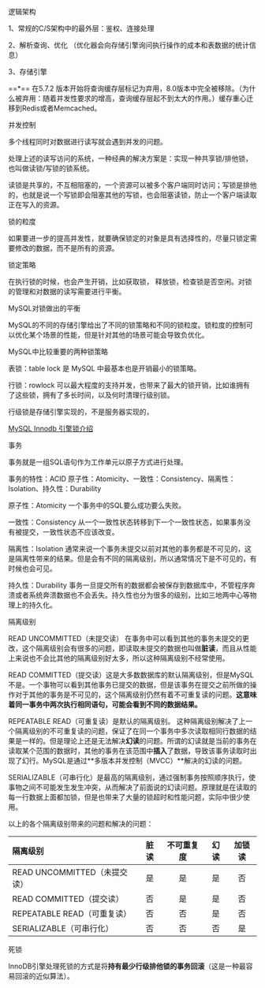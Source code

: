 逻辑架构

1、常规的C/S架构中的最外层：鉴权、连接处理

2、解析查询、优化 （优化器会向存储引擎询问执行操作的成本和表数据的统计信息）

3、存储引擎

==*== 在5.7.2 版本开始将查询缓存层标记为弃用，8.0版本中完全被移除。（为什么被弃用：随着并发性要求的增高，查询缓存层起不到太大的作用。）缓存重心迁移到Redis或者Memcached。



并发控制

多个线程同时对数据进行读写就会遇到并发的问题。

处理上述的读写访问的系统，一种经典的解决方案是：实现一种共享锁/排他锁，也叫做读锁/写锁的锁系统。

读锁是共享的，不互相阻塞的，一个资源可以被多个客户端同时访问；写锁是排他的，也就是说一个写锁即会阻塞其他的写锁，也会阻塞读锁，防止一个客户端读取正在写入的资源。



锁的粒度

如果要进一步的提高并发性，就要确保锁定的对象是具有选择性的，尽量只锁定需要修改的数据，而不是所有的资源。



锁定策略

在执行锁的时候，也会产生开销，比如获取锁， 释放锁，检查锁是否空闲。对锁的管理和对数据的读写需要进行平衡。



MySQL对锁做出的平衡

MySQL的不同的存储引擎给出了不同的锁策略和不同的锁粒度。锁粒度的控制可以优化某个场景的性能，但是针对其他的场景可能会导致负优化。



MySQL中比较重要的两种锁策略

表锁：table lock 是 MySQL 中最基本也是开销最小的锁策略。

行锁：rowlock 可以最大程度的支持并发，也带来了最大的锁开销，比如谁拥有了这些锁，拥有了多长时间，以及何时清理行级别锁。

行级锁是存储引擎实现的，不是服务器实现的，

[MySQL Innodb 引擎锁介绍](https://dev.mysql.com/doc/refman/8.0/en/innodb-locking.html)



事务

事务就是一组SQL语句作为工作单元以原子方式进行处理。

事务的特性：ACID  原子性：Atomicity、一致性：Consistency、隔离性：Isolation、持久性：Durability

原子性：Atomicity 一个事务中的SQL要么成功要么失败。

一致性：Consistency 从一个一致性状态转移到下一个一致性状态，如果事务没有被提交，一致性状态不应该改变。

隔离性：Isolation 通常来说一个事务未提交以前对其他的事务都是不可见的，这是隔离性带来的结果。但是会有不同的隔离级别，所以通常情况下是不可见的，有时候也会可见。

持久性：Durability 事务一旦提交所有的数据都会被保存到数据库中，不管程序奔溃或者系统奔溃数据也不会丢失。持久性也分为很多的级别，比如三地两中心等物理上的持久化。



隔离级别

READ UNCOMMITTED（未提交读） 在事务中可以看到其他的事务未提交的更改，这个隔离级别会有很多的问题，即读取未提交的数据也叫做**脏读**，而且从性能上来说也不会比其他的隔离级别好太多，所以这种隔离级别不经常使用。

READ COMMITTED（提交读）这是大多数数据库的默认隔离级别，但是MySQL不是。一个事物可以看到其他事务已提交的数据，但是该事务在提交之前所做的操作对于其他的事务是不可见的，这个隔离级别仍然有着不可重复读的问题。**这意味着同一事务中两次执行相同语句，可能会看到不同的数据结果。**

REPEATABLE READ（可重复读）是默认的隔离级别。 这种隔离级别解决了上一个隔离级别的不可重复读的问题，保证了在同一个事务中多次读取相同行数据的结果是一样的。但是理论上还是无法解决**幻读**的问题。所谓的幻读就是当前的事务在读取某个范围的数据时，其他的事务在该范围中**插入**了数据，导致该事务读取时出现了幻行。MySQL是通过**多版本并发控制（MVCC）**解决的幻读的问题。

SERIALIZABLE（可串行化）是最高的隔离级别，通过强制事务按照顺序执行，使事物之间不可能发生发生冲突，从而解决了前面说的幻读问题。原理就是在读取的每一行数据上面都加锁，但是也带来了大量的锁超时和性能问题，实际中很少使用。



以上的各个隔离级别带来的问题和解决的问题：

| 隔离级别                     | 脏读 | 不可重复度 | 幻读 | 加锁读 |
| :--------------------------- | :--: | :--------: | :--: | :----: |
| READ UNCOMMITTED（未提交读） |  是  |     是     |  是  |   否   |
| READ COMMITTED（提交读）     |  否  |     是     |  是  |   否   |
| REPEATABLE READ（可重复读）  |  否  |     否     |  是  |   否   |
| SERIALIZABLE（可串行化）     |  否  |     否     |  否  |   是   |



死锁

InnoDB引擎处理死锁的方式是将**持有最少行级排他锁的事务回滚**（这是一种最容易回滚的近似算法）。



















